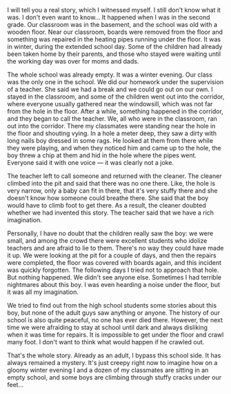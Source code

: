 I will tell you a real story, which I witnessed myself.  I still don't know what it was. I don't even want to know... It happened when I was in the second grade. Our classroom was in the basement, and the school was old with a wooden floor. Near our classroom, boards were removed from the floor and something was repaired in the heating pipes running under the floor. It was in winter, during the extended school day. Some of the children had already been taken home by their parents, and those who stayed were waiting until the working day was over for moms and dads.

The whole school was already empty. It was a winter evening. Our class was the only one in the school. We did our homework under the supervision of a teacher. She said we had a break and we could go out on our own. I stayed in the classroom, and some of the children went out into the corridor, where everyone usually gathered near the windowsill, which was not far from the hole in the floor. After a while, something happened in the corridor, and they began to call the teacher. We, all who were in the classroom, ran out into the corridor. There my classmates were standing near the hole in the floor and shouting vying. In a hole a meter deep, they saw a dirty with long nails boy dressed in some rags. He looked at them from there while they were playing, and when they noticed him and came up to the hole, the boy threw a chip at them and hid in the hole where the pipes went. Everyone said it with one voice — it was clearly not a joke. 

The teacher left to call someone and returned with the cleaner. The cleaner climbed into the pit and said that there was no one there. Like, the hole is very narrow, only a baby can fit in there, that it's very stuffy there and she doesn't know how someone could breathe there. She said that the boy would have to climb foot to get there. As a result, the cleaner doubted whether we had invented this story. The teacher said that we have a rich imagination. 

Personally, I have no doubt that the children really saw the boy: we were small, and among the crowd there were excellent students who idolize teachers and are afraid to lie to them. There's no way they could have made it up. We were looking at the pit for a couple of days, and then the repairs were completed, the floor was covered with boards again, and this incident was quickly forgotten. The following days I tried not to approach that hole. But nothing happened. We didn't see anyone else. Sometimes I had terrible nightmares about this boy. I was even hearding a noise under the floor, but it was all my imagination.

We tried to find out from the high school students some stories about this boy, but none of the adult guys saw anything or anyone. The history of our school is also quite peaceful, no one has ever died there. However, the next time we were afraiding to stay at school until dark and always disliking when it was time for repairs. It is impossible to get under the floor and crawl many foot. I don't want to think what would happen if he crawled out.

That's the whole story. Already as an adult, I bypass this school side. It has always remained a mystery. It's just creepy right now to imagine how on a gloomy winter evening I and a dozen of my classmates are sitting in an empty school, and some boys are climbing through stuffy cracks under our feet...